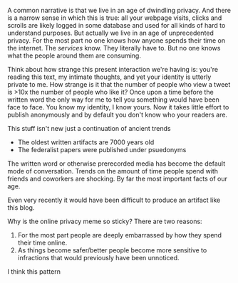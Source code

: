A common narrative is that we live in an age of dwindling privacy. And there is a narrow sense in which this is true: all your webpage visits, clicks and scrolls are likely logged in some database and used for all kinds of hard to understand purposes. But actually we live in an age of unprecedented privacy. For the most part no one knows how anyone spends their time on the internet. The *services* know. They literally have to. But no one knows what the people around them are consuming.

Think about how strange this present interaction we're having is: you're reading this text, my intimate thoughts, and yet your identity is utterly private to me. How strange is it that the number of people who view a tweet is >10x the number of people who like it? Once upon a time before the written word the only way for me to tell you something would have been face to face. You know my identity, I know yours. Now it takes little effort to publish anonymously and by default you don't know who your readers are.

This stuff isn't new just a continuation of ancient trends
- The oldest written artifacts are 7000 years old
- The federalist papers were published under psuedonyms

The written word or otherwise prerecorded media has become the default mode of conversation. Trends on the amount of time people spend with friends and coworkers are shocking. By far the most important facts of our age.

Even very recently it would have been difficult to produce an artifact like this blog. 

Why is the online privacy meme so sticky?
There are two reasons:
1. For the most part people are deeply embarrassed by how they spend their time online.
2. As things become safer/better people become more sensitive to infractions that would previously have been unnoticed.


I think this pattern 
